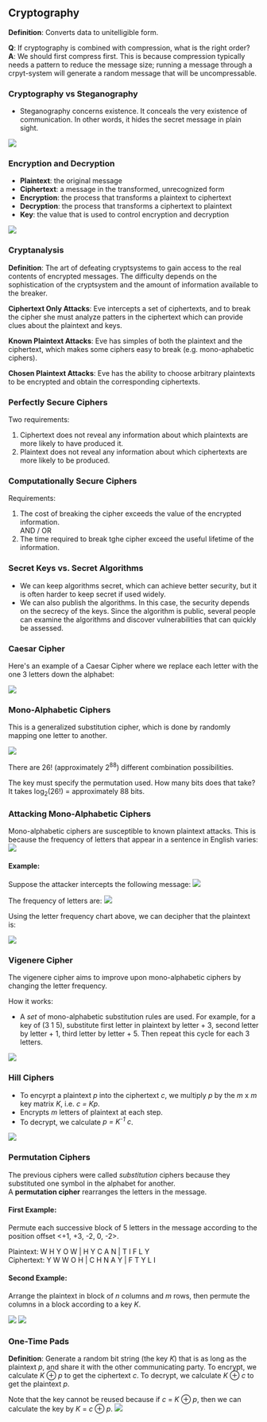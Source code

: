## Cryptography
**Definition**: Converts data to unitelligible form.

**Q**: If cryptography is combined with compression, what is the right order?\
**A**: We should first compress first. This is because compression typically needs a pattern to reduce the message size; running a message through a crpyt-system will generate a random message that will be uncompressable.

### Cryptography vs Steganography
- Steganography concerns existence. It conceals the very existence of communication. In other words, it hides the secret message in plain sight.

![](https://github.com/stinsan/CS-5173-Computer-Security/blob/master/Screenshots/001.PNG)

### Encryption and Decryption
- **Plaintext**: the original message
- **Ciphertext**: a message in the transformed, unrecognized form
- **Encryption**: the process that transforms a plaintext to ciphertext
- **Decryption**: the process that transforms a ciphertext to plaintext
- **Key**: the value that is used to control encryption and decryption

![](https://github.com/stinsan/CS-5173-Computer-Security/blob/master/Screenshots/002.PNG)

### Cryptanalysis
**Definition**: The art of defeating cryptsystems to gain access to the real contents of encrypted messages. The difficulty depends on the sophistication of the cryptsystem and the amount of information available to the breaker.

**Ciphertext Only Attacks**: Eve intercepts a set of ciphertexts, and to break the cipher she must analyze patters in the ciphertext which can provide clues about the plaintext and keys.

**Known Plaintext Attacks**: Eve has simples of both the plaintext and the ciphertext, which makes some ciphers easy to break (e.g. mono-aphabetic ciphers).

**Chosen Plaintext Attacks**: Eve has the ability to choose arbitrary plaintexts to be encrypted and obtain the corresponding ciphertexts.

### Perfectly Secure Ciphers
Two requirements:
1. Ciphertext does not reveal any information about which plaintexts are more likely to have produced it.
2. Plaintext does not reveal any information about which ciphertexts are more likely to be produced.

### Computationally Secure Ciphers
Requirements:
1. The cost of breaking the cipher exceeds the value of the encrypted information.\
AND / OR
2. The time required to break tghe cipher exceed the useful lifetime of the information.

### Secret Keys vs. Secret Algorithms
- We can keep algorithms secret, which can achieve better security, but it is often harder to keep secret if used widely.
- We can also publish the algorithms. In this case, the security depends on the secrecy of the keys. Since the algorithm is public, several people can examine the algorithms and discover vulnerabilities that can quickly be assessed.

### Caesar Cipher
Here's an example of a Caesar Cipher where we replace each letter with the one 3 letters down the alphabet:

![](https://github.com/stinsan/CS-5173-Computer-Security/blob/master/Screenshots/003.PNG)

### Mono-Alphabetic Ciphers
This is a generalized substitution cipher, which is done by randomly mapping one letter to another.

![](https://github.com/stinsan/CS-5173-Computer-Security/blob/master/Screenshots/004.PNG)

There are 26! (approximately 2<sup>88</sup>) different combination possibilities. 

The key must specify the permutation used. How many bits does that take?\
It takes log<sub>2</sub>(26!) = approximately 88 bits.

### Attacking Mono-Alphabetic Ciphers
Mono-alphabetic ciphers are susceptible to known plaintext attacks. This is because the frequency of letters that appear in a sentence in English varies:
![](https://github.com/stinsan/CS-5173-Computer-Security/blob/master/Screenshots/005.PNG)

#### Example:
Suppose the attacker intercepts the following message:
![](https://github.com/stinsan/CS-5173-Computer-Security/blob/master/Screenshots/006.PNG)

The frequency of letters are:
![](https://github.com/stinsan/CS-5173-Computer-Security/blob/master/Screenshots/007.PNG)

Using the letter frequency chart above, we can decipher that the plaintext is:

![](https://github.com/stinsan/CS-5173-Computer-Security/blob/master/Screenshots/008.PNG)

### Vigenere Cipher
The vigenere cipher aims to improve upon mono-alphabetic ciphers by changing the letter frequency. 

How it works:
- A *set* of mono-alphabetic substitution rules are used. For example, for a key of (3 1 5), substitute first letter in plaintext by letter + 3, second letter by letter + 1, third letter by letter + 5. Then repeat this cycle for each 3 letters.

![](https://github.com/stinsan/CS-5173-Computer-Security/blob/master/Screenshots/009.PNG)

### Hill Ciphers
- To encyrpt a plaintext _p_ into the ciphertext _c_, we multiply _p_ by the _m_ x _m_ key matrix _K_, i.e. _c = Kp_.
- Encrypts _m_ letters of plaintext at each step.
- To decrypt, we calculate _p = K<sup>-1</sup> c_.

![](https://github.com/stinsan/CS-5173-Computer-Security/blob/master/Screenshots/010.PNG)

### Permutation Ciphers
The previous ciphers were called _substitution_ ciphers because they substituted one symbol in the alphabet for another.\
A **permutation cipher** rearranges the letters in the message.

#### First Example:
Permute each successive block of 5 letters in the message according to the position offset <+1, +3, -2, 0, -2>.

Plaintext:  W H Y O W | H Y C A N | T I F L Y\
Ciphertext: Y W W O H | C H N A Y | F T Y L I

#### Second Example: 
Arrange the plaintext in block of _n_ columns and _m_ rows, then permute the columns in a block according to a key _K_.

![](https://github.com/stinsan/CS-5173-Computer-Security/blob/master/Screenshots/011.PNG)
![](https://github.com/stinsan/CS-5173-Computer-Security/blob/master/Screenshots/012.PNG)

### One-Time Pads
**Definition**: Generate a random bit string (the key _K_) that is as long as the plaintext _p_, and share it with the other communicating party. 
To encrypt, we calculate _K_ ⊕ _p_ to get the ciphertext _c_.
To decrypt, we calculate _K_ ⊕ _c_ to get the plaintext _p_.

Note that the key cannot be reused because if _c_ = _K_ ⊕ _p_, then we can calculate the key by _K_ = _c_ ⊕ _p_.
![](https://github.com/stinsan/CS-5173-Computer-Security/blob/master/Screenshots/013.PNG)
